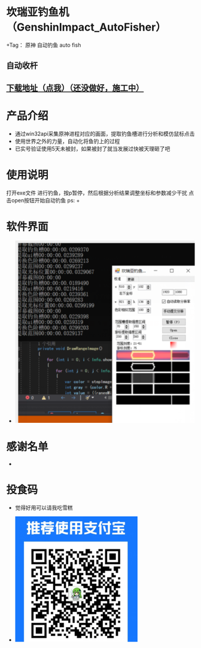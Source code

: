 # 坎瑞亚钓鱼机（GenshinImpact_AutoFisher）
+Tag： 原神 自动钓鱼 auto fish
## 自动收杆
## [下载地址（点我）（还没做好，施工中）](https://github.com/red-gezi/GenshinImpact_AutoFisher/releases)
# 产品介绍
+ 通过win32api采集原神进程对应的画面，提取钓鱼槽进行分析和模仿鼠标点击
+ 使用世界之外的力量，自动化将鱼钓上的过程
+ 已实号验证使用5天未被封，如果被封了就当发展过快被天理砸了吧
# 使用说明
打开exe文件
进行钓鱼，按p暂停，然后根据分析结果调整坐标和参数减少干扰
点击open按钮开始自动钓鱼
ps:
+ 

# 软件界面
+ ![1.png](/img/1.png)

# 感谢名单
+
# 投食码
+ 觉得好用可以请我吃雪糕

+ ![支付宝](/img/pay.png)
